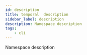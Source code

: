 ```yaml
---
id: description
title: temporal  description
sidebar_label: description
description: Namespace description
tags:
    - cli
---
```


Namespace description

